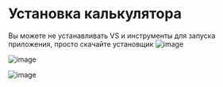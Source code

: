 # Установка калькулятора
Вы можете не устанавливать VS и инструменты для запуска приложения, просто скачайте установщик
![image](https://user-images.githubusercontent.com/91135391/170049043-12326502-8b26-44c7-abe0-379c7394f8f1.png)



![image](https://user-images.githubusercontent.com/91135391/170049106-7ad16d98-ece5-4fc6-9ec1-9aea9f4e2cac.png)





![image](https://user-images.githubusercontent.com/91135391/170049155-cf37a520-c179-448f-a5e0-705b3d2af111.png)

